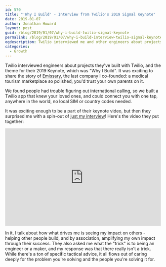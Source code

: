 ```yaml
---
id: 570
title: "'Why I Build' - Interview from Twilio's 2019 Signal Keynote"
date: 2019-01-07
author: Jonathan Howard
layout: post
guid: /blog/2019/01/07/why-i-build-twilio-signal-keynote
permalink: /blog/2019/01/07/why-i-build-interview-twilio-signal-keynote
ogdescription: Twilio interviewed me and other engineers about projects they've built with Twilio, for the keynote in their 2019 Signal conference. Complete with surprise 45 second video interview just with me!
categories:
  - Growth
---
```

Twilio interviewed engineers about projects they've built with Twilio, and the theme for their 2019 Keynote, which was "Why I Build". It was exciting to share the story of [Emissary](https://www.fastcompany.com/3026301/ex-zynga-and-google-engineers-help-you-book-a-foreign-medical-procedure), the last company I co-founded: a medical tourism marketplace so polished, you'd trust your own parents on it.

We found people had trouble figuring out international calling, so we built a Twilio app that knew your loved ones, and could connect you with one tap, anywhere in the world, no local SIM or country codes needed.

It was exciting enough to be a part of their keynote video, but then they surprised me with a spin-out of [just my interview](https://www.facebook.com/TeamTwilio/posts/10156124154382759)! Here's the video they put together:


<div class="mb4 mt4" style="text-align: center">
  <iframe style="width: 560px; height: 315px; max-width: 100%" src="https://www.youtube.com/embed/reHPp-kg9Y8" frameborder="0" allow="accelerometer; autoplay; encrypted-media; gyroscope; picture-in-picture" allowfullscreen></iframe>
</div>


In it, I talk about how what drives me is seeing my impact on others - helping other people build, and by association, amplifying my own impact through their success. They also asked me what the "trick" is to being an engineer or a maker, and my response was that there really isn't a trick. While there's a ton of specific tactical advice, it all flows out of caring deeply for the problem you're solving and the people you're solving it for.

